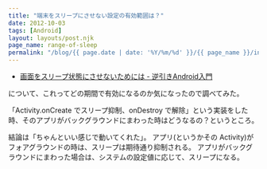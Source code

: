 ```yaml
---
title: "端末をスリープにさせない設定の有効範囲は？"
date: 2012-10-03
tags: [Android]
layout: layouts/post.njk
page_name: range-of-sleep
permalink: "/blog/{{ page.date | date: '%Y/%m/%d' }}/{{ page_name }}/index.html"
---
```

* [画面をスリープ状態にさせないためには - 逆引きAndroid入門](http://www.adakoda.com/android/000207.html)

について、これってどの期間で有効になるのか気になったので調べてみた。
<!-- more -->
「Activity.onCreate でスリープ抑制、onDestroy で解除」という実装をした時、そのアプリがバックグラウンドにまわった時はどうなるの？というところ。

結論は「ちゃんといい感じで動いてくれた」。
アプリ(というかその Activity)がフォアグラウンドの時は、スリープは期待通り抑制される。
アプリがバックグラウンドにまわった場合は、システムの設定値に応じて、スリープになる。